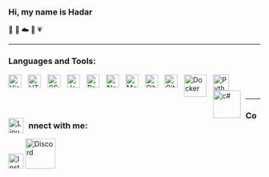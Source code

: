 ### Hi,  my name is Hadar 
🦋 🌈 ☁️ 🌻 💗

---
### Languages and Tools:

<img align="left" alt="Visual Studio Code" width="26px" src="https://cdn.jsdelivr.net/gh/devicons/devicon/icons/vscode/vscode-original.svg" style="padding-right:10px;" />
<img align="left" alt="HTML5" width="26px" src="https://cdn.jsdelivr.net/gh/devicons/devicon/icons/html5/html5-original.svg" style="padding-right:10px;" />
<img align="left" alt="CSS3" width="26px" src="https://cdn.jsdelivr.net/gh/devicons/devicon/icons/css3/css3-original.svg" style="padding-right:10px;" />
<img align="left" alt="JavaScript" width="26px" src="https://cdn.jsdelivr.net/gh/devicons/devicon/icons/javascript/javascript-original.svg" style="padding-right:10px;" />
<img align="left" alt="React" width="26px" src="https://cdn.jsdelivr.net/gh/devicons/devicon/icons/react/react-original.svg" style="padding-right:10px;" />
<img align="left" alt="Node.js" width="26px" src="https://cdn.jsdelivr.net/gh/devicons/devicon/icons/nodejs/nodejs-original.svg" style="padding-right:10px;" />
<img align="left" alt="MongoDB" width="26px" src="https://cdn.jsdelivr.net/gh/devicons/devicon/icons/mongodb/mongodb-original.svg" style="padding-right:10px;" />
<img align="left" alt="Git" width="26px" src="https://cdn.jsdelivr.net/gh/devicons/devicon/icons/git/git-original.svg" style="padding-right:10px;" />
<img align="left" alt="GitHub" width="26px" src="https://user-images.githubusercontent.com/3369400/139448065-39a229ba-4b06-434b-bc67-616e2ed80c8f.png" style="padding-right:10px;" />
<img align="left" alt="Docker" width="45px" src="https://developers.redhat.com/sites/default/files/styles/article_feature/public/blog/2015/01/docker-whale-home-logo.png?itok=nf2cLFMc" style="padding-right:10px;" />
<img align="left" alt="Python" width="32px" src="https://user-images.githubusercontent.com/125987820/231272066-5a3f5d8b-2d66-43df-8511-28d8631a3751.png" style="padding-right:7px;" />
<img align="left" alt="c#" width="55px" src="https://www.codeguru.com/wp-content/uploads/2021/08/C-Sharp-Tutorials.png" style="padding-right:7px;" />
<img align="left" alt="Linux" width="30px" src="https://cdn-icons-png.flaticon.com/512/6124/6124995.png" style="padding-right:7px;" />

<br/>
<br/>

--- 
### Connect with me:
<a href="https://www.instagram.com/h.a.d.a.r.l/"><img src="https://cdn-icons-png.flaticon.com/512/1384/1384031.png" alt="Instagram" width="30px"></a>
<a href="https://discordapp.com/users/Hadar#8523"><img src="https://logowik.com/content/uploads/images/discord-new-black4590.jpg" alt="Discord" width="60px"></a>
